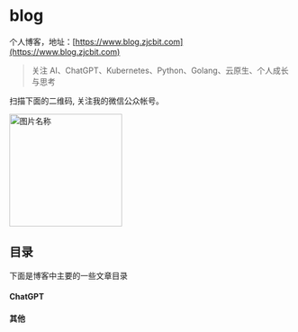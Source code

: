 # blog

个人博客，地址：[https://www.blog.zjcbit.com](https://www.blog.zjcbit.com)

> 关注 AI、ChatGPT、Kubernetes、Python、Golang、云原生、个人成长与思考

扫描下面的二维码, 关注我的微信公众帐号。

<img src="http://rucltvshi.hn-bkt.clouddn.com/k8s-qrcode.jpeg" width = "200" height = "200" alt="图片名称" align=center />

## 目录

下面是博客中主要的一些文章目录

#### ChatGPT

#### 其他


